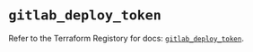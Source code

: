 # `gitlab_deploy_token`

Refer to the Terraform Registory for docs: [`gitlab_deploy_token`](https://registry.terraform.io/providers/gitlabhq/gitlab/16.5.0/docs/resources/deploy_token).
